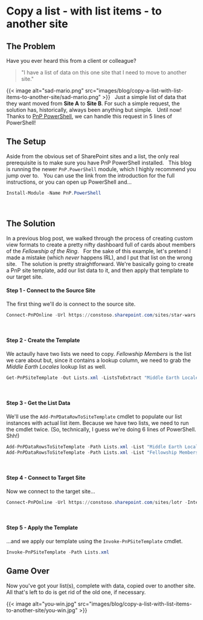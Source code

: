 # Copy a list - with list items - to another site

## The Problem 

Have you ever heard this from a client or colleague?
 
> \"I have a list of data on this one site that I need to move to
> another site.\"
> 
{{< image alt="sad-mario.png" src="images/blog/copy-a-list-with-list-items-to-another-site/sad-mario.png" >}}
 
Just a simple list of data that they want moved from **Site A** to
**Site B**. For such a simple request, the solution has, historically,
always been anything but simple.
 
Until now! Thanks to [PnP
PowerShell](https://pnp.github.io/powershell/), we can handle this
request in 5 lines of PowerShell!
 
## The Setup 

Aside from the obvious set of SharePoint sites and a list, the only real
prerequisite is to make sure you have PnP PowerShell installed.
 
This blog is running the newer `PnP.PowerShell` module, which I highly
recommend you jump over to.
 
You can use the link from the introduction for the full instructions, or
you can open up PowerShell and\...
 
``` powershell
Install-Module -Name PnP.PowerShell
```
 
## The Solution 

In a previous blog post, we walked through the process of creating
custom view formats to create a pretty nifty dashboard full of cards
about members of the *Fellowship of the Ring*.
 
For the sake of this example, let\'s pretend I made a mistake (which
*never* happens IRL), and I put that list on the wrong site.
 
The solution is pretty straightforward. We\'re basically going to create
a PnP site template, add our list data to it, and then apply that
template to our target site.
 
#### Step 1 - Connect to the Source Site 

The first thing we\'ll do is connect to the source site.
 
``` powershell
Connect-PnPOnline -Url https://constoso.sharepoint.com/sites/star-wars -Interactive
```
 
#### Step 2 - Create the Template 

We actaully have two lists we need to copy. *Fellowship Members* is the
list we care about but, since it contains a lookup column, we need to
grab the *Middle Earth Locales* lookup list as well.
 
``` powershell
Get-PnPSiteTemplate -Out Lists.xml -ListsToExtract "Middle Earth Locales", "Fellowship Members" -Handlers Lists
```
 
#### Step 3 - Get the List Data 

We\'ll use the `Add-PnPDataRowToSiteTemplate` cmdlet to populate our
list instances with actual list item. Because we have two lists, we need
to run the cmdlet twice. (So, technically, I guess we\'re doing 6 lines
of PowerShell. Shh!)
 
``` powershell
Add-PnPDataRowsToSiteTemplate -Path Lists.xml -List "Middle Earth Locales"
Add-PnPDataRowsToSiteTemplate -Path Lists.xml -List "Fellowship Members"
```
 
#### Step 4 - Connect to Target Site 

Now we connect to the target site\...
 
``` powershell
Connect-PnPOnline -Url https://constoso.sharepoint.com/sites/lotr -Interactive
```
 
#### Step 5 - Apply the Template 

\...and we apply our template using the `Invoke-PnPSiteTemplate` cmdlet.
 
``` powershell
Invoke-PnPSiteTemplate -Path Lists.xml
```

## Game Over 

Now you\'ve got your list(s), complete with data, copied over to another
site. All that\'s left to do is get rid of the old one, if necessary.

{{< image alt="you-win.jpg" src="images/blog/copy-a-list-with-list-items-to-another-site/you-win.jpg" >}}